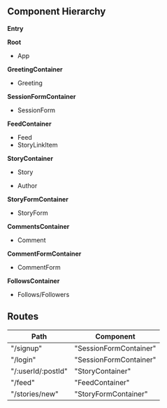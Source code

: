 ## Component Hierarchy

**Entry**

**Root**
 - App

**GreetingContainer**
 - Greeting

**SessionFormContainer**
 - SessionForm

**FeedContainer**
 - Feed
 - StoryLinkItem

**StoryContainer**
 - Story
  * Author

**StoryFormContainer**
 - StoryForm

**CommentsContainer**
 - Comment

**CommentFormContainer**
 - CommentForm

**FollowsContainer**
 - Follows/Followers

## Routes

|Path   | Component   |
|-------|-------------|
| "/signup" | "SessionFormContainer" |
| "/login" | "SessionFormContainer" |
| "/:userId/:postId" | "StoryContainer" |
| "/feed" | "FeedContainer" |
| "/stories/new" | "StoryFormContainer"
